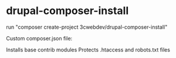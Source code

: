 # drupal-composer-install

run "composer create-project 3cwebdev/drupal-composer-install"

Custom composer.json file:

Installs base contrib modules
Protects .htaccess and robots.txt files

